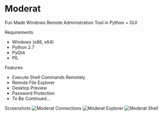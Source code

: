 # Moderat
Fun Made Windows Remote Administration Tool in Python + GUI

Requirements
- Windows (x86, x64)
- Python 2.7
- PyQt4
- PIL

Features
- Execute Shell Commands Remotely
- Remote File Explorer
- Desktop Preview
- Password Protection
- To Be Continued...

Screenshots
![Moderat Connections](https://github.com/Swordf1sh/Moderat/blob/master/screenshots/connections.png?raw=true)
![Moderat Explorer](https://github.com/Swordf1sh/Moderat/blob/master/screenshots/explorer.PNG?raw=true)
![Moderat Shell](https://github.com/Swordf1sh/Moderat/blob/master/screenshots/shell.PNG?raw=true)